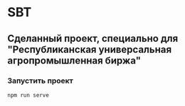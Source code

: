 # SBT

## Сделанный проект, специально для "Республиканская универсальная агропромышленная биржа"


### Запустить проект
```
npm run serve
```

